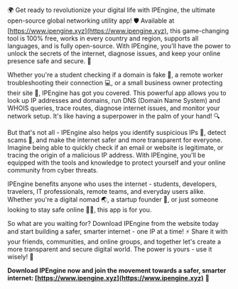 🌍 Get ready to revolutionize your digital life with IPEngine, the ultimate open-source global networking utility app! 🛡️ Available at [https://www.ipengine.xyz](https://www.ipengine.xyz), this game-changing tool is 100% free, works in every country and region, supports all languages, and is fully open-source. With IPEngine, you'll have the power to unlock the secrets of the internet, diagnose issues, and keep your online presence safe and secure. 📡

Whether you're a student checking if a domain is fake 👀, a remote worker troubleshooting their connection 💻, or a small business owner protecting their site 💸, IPEngine has got you covered. This powerful app allows you to look up IP addresses and domains, run DNS (Domain Name System) and WHOIS queries, trace routes, diagnose internet issues, and monitor your network setup. It's like having a superpower in the palm of your hand! 🔍

But that's not all - IPEngine also helps you identify suspicious IPs 🚨, detect scams 💸, and make the internet safer and more transparent for everyone. Imagine being able to quickly check if an email or website is legitimate, or tracing the origin of a malicious IP address. With IPEngine, you'll be equipped with the tools and knowledge to protect yourself and your online community from cyber threats.

IPEngine benefits anyone who uses the internet - students, developers, travelers, IT professionals, remote teams, and everyday users alike. Whether you're a digital nomad 🌏, a startup founder 💼, or just someone looking to stay safe online 👩‍💻, this app is for you.

So what are you waiting for? Download IPEngine from the website today and start building a safer, smarter internet - one IP at a time! ⚡️ Share it with your friends, communities, and online groups, and together let's create a more transparent and secure digital world. The power is yours - use it wisely! 💪

**Download IPEngine now and join the movement towards a safer, smarter internet: [https://www.ipengine.xyz](https://www.ipengine.xyz)** 🚀